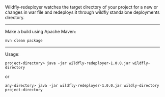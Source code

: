 Wildfly-redeployer watches the target directory of your project for a new or changes in war file and redeploys it through wildfly standalone deployments directory.
***
Make a build using Apache Maven:

    mvn clean package
***
Usage:

    project-directory> java -jar wildfly-redeployer-1.0.0.jar wildfly-directory
or

    any-directory> java -jar wildfly-redeployer-1.0.0.jar wildly-directory project-directory

